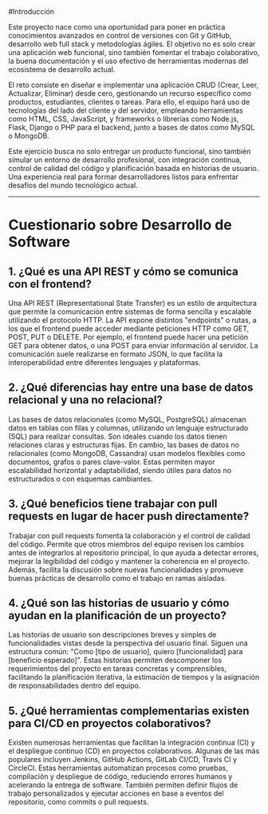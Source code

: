 #Introducción

Este proyecto nace como una oportunidad para poner en práctica conocimientos avanzados en control de versiones con Git y GitHub, desarrollo web full stack y metodologías ágiles. El objetivo no es solo crear una aplicación web funcional, sino también fomentar el trabajo colaborativo, la buena documentación y el uso efectivo de herramientas modernas del ecosistema de desarrollo actual.

El reto consiste en diseñar e implementar una aplicación CRUD (Crear, Leer, Actualizar, Eliminar) desde cero, gestionando un recurso específico como productos, estudiantes, clientes o tareas. Para ello, el equipo hará uso de tecnologías del lado del cliente y del servidor, empleando herramientas como HTML, CSS, JavaScript, y frameworks o librerías como Node.js, Flask, Django o PHP para el backend, junto a bases de datos como MySQL o MongoDB.

Este ejercicio busca no solo entregar un producto funcional, sino también simular un entorno de desarrollo profesional, con integración continua, control de calidad del código y planificación basada en historias de usuario. Una experiencia real para formar desarrolladores listos para enfrentar desafíos del mundo tecnológico actual.

---

# Cuestionario sobre Desarrollo de Software

## 1. ¿Qué es una API REST y cómo se comunica con el frontend?
Una API REST (Representational State Transfer) es un estilo de arquitectura que permite la comunicación entre sistemas de forma sencilla y escalable utilizando el protocolo HTTP. La API expone distintos "endpoints" o rutas, a los que el frontend puede acceder mediante peticiones HTTP como GET, POST, PUT o DELETE. Por ejemplo, el frontend puede hacer una petición GET para obtener datos, o una POST para enviar información al servidor. La comunicación suele realizarse en formato JSON, lo que facilita la interoperabilidad entre diferentes lenguajes y plataformas.

## 2. ¿Qué diferencias hay entre una base de datos relacional y una no relacional?
Las bases de datos relacionales (como MySQL, PostgreSQL) almacenan datos en tablas con filas y columnas, utilizando un lenguaje estructurado (SQL) para realizar consultas. Son ideales cuando los datos tienen relaciones claras y estructuras fijas. En cambio, las bases de datos no relacionales (como MongoDB, Cassandra) usan modelos flexibles como documentos, grafos o pares clave-valor. Estas permiten mayor escalabilidad horizontal y adaptabilidad, siendo útiles para datos no estructurados o con esquemas cambiantes.

## 3. ¿Qué beneficios tiene trabajar con pull requests en lugar de hacer push directamente?
Trabajar con pull requests fomenta la colaboración y el control de calidad del código. Permite que otros miembros del equipo revisen los cambios antes de integrarlos al repositorio principal, lo que ayuda a detectar errores, mejorar la legibilidad del código y mantener la coherencia en el proyecto. Además, facilita la discusión sobre nuevas funcionalidades y promueve buenas prácticas de desarrollo como el trabajo en ramas aisladas.

## 4. ¿Qué son las historias de usuario y cómo ayudan en la planificación de un proyecto?
Las historias de usuario son descripciones breves y simples de funcionalidades vistas desde la perspectiva del usuario final. Siguen una estructura común: "Como [tipo de usuario], quiero [funcionalidad] para [beneficio esperado]". Estas historias permiten descomponer los requerimientos del proyecto en tareas concretas y comprensibles, facilitando la planificación iterativa, la estimación de tiempos y la asignación de responsabilidades dentro del equipo.

## 5. ¿Qué herramientas complementarias existen para CI/CD en proyectos colaborativos?
Existen numerosas herramientas que facilitan la integración continua (CI) y el despliegue continuo (CD) en proyectos colaborativos. Algunas de las más populares incluyen Jenkins, GitHub Actions, GitLab CI/CD, Travis CI y CircleCI. Estas herramientas automatizan procesos como pruebas, compilación y despliegue de código, reduciendo errores humanos y acelerando la entrega de software. También permiten definir flujos de trabajo personalizados y ejecutar acciones en base a eventos del repositorio, como commits o pull requests.
